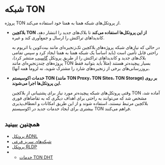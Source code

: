 # شبکه TON

پروژه TON از پروتکل‌های شبکه همتا به همتا خود استفاده می‌کند.

- **بلاکچین TON از این پروتکل‌ها استفاده می‌کند** تا بلاک‌های جدید را انتشار دهد، کاندیداهای تراکنش را ارسال و جمع‌آوری کند و غیره.

  در حالی که نیازهای شبکه پروژه‌های بلاکچین تک‌زنجیره‌ای مانند بیت‌کوین یا اتریوم به راحتی قابل تأمین است (باید اساساً یک شبکه همتا به همتا ایجاد کرد و سپس تمامی بلاک‌های جدید و کاندیداهای تراکنش را از طریق پروتکل [گاسیپ](https://en.wikipedia.org/wiki/Gossip_protocol) منتشر کرد)، پروژه‌های چندزنجیره‌ای مانند TON بسیار پیچیده‌تر هستند (مثلاً باید بتوانید فقط بروزرسانی‌های برخی از زنجیره‌های شارد را مشترک شوید، نه لزوماً همه آنها).

- **خدمات اکوسیستم TON (مانند TON Proxy، TON Sites، TON Storage) بر روی این پروتکل‌ها اجرا می‌شوند.**

  وقتی پروتکل‌های شبکه پیچیده‌تر مورد نیاز برای پشتیبانی از بلاکچین TON آماده شد، مشخص شد که می‌توانند به راحتی برای اهداف دیگری که به تقاضاهای فوری بلاکچین مرتبط نیستند، استفاده شوند و از این طریق امکانات و انعطاف‌پذیری بیشتری برای ایجاد خدمات جدید در اکوسیستم TON فراهم می‌کنند.

## همچنین ببینید

- [پروتکل ADNL](/v3/documentation/network/protocols/adnl/overview)
- [شبکه‌های سریز فرعی](/v3/documentation/network/protocols/overlay)
- [پروتکل RLDP](/v3/documentation/network/protocols/rldp)
- - [خدمات TON DHT](/v3/documentation/network/protocols/dht/ton-dht)
